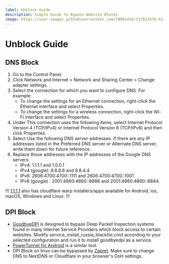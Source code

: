 ```yaml
---
label: Unblock Guide
description: Simple Guide to Bypass Website Blocks
image: https://user-images.githubusercontent.com/78981416/217623478-91268767-ba25-4498-9755-bc0eeca97033.gif
---
```


# Unblock Guide

## DNS Block

1. Go to the Control Panel.
2. Click Network and Internet > Network and Sharing Center > Change adapter settings. 
3. Select the connection for which you want to configure DNS. For example:
	- To change the settings for an Ethernet connection, right-click the Ethernet interface and select Properties.
	- To change the settings for a wireless connection, right-click the Wi-Fi interface and select Properties.
4. Under This connection uses the following items, select Internet Protocol Version 4 (TCP/IPv4) or Internet Protocol Version 6 (TCP/IPv6) and then click Properties.
5. Select Use the following DNS server addresses. If there are any IP addresses listed in the Preferred DNS server or Alternate DNS server, write them down for future reference.
6. Replace those addresses with the IP addresses of the Google DNS servers:
	- IPv4: 1.1.1.1 and 1.0.0.1
	- IPv4 (google): 8.8.8.8 and 8.8.4.4
	- IPv6: 2606:4700:4700::1111 and 2606:4700:4700::1001
	- IPv6 (google) : 2001:4860:4860::8888 and 2001:4860:4860::8844.

!!!
[1.1.1.1](https://1.1.1.1/) also has cloudflare warp installers/apps available for Android, ios, macOS, Windows and Linux.
!!!


## DPI Block

- [GoodbyeDPI](https://github.com/ValdikSS/GoodbyeDPI) is designed to bypass Deep Packet Inspection systems found in many Internet Service Providers which block access to certain websites. Modify service_install_russia_blacklist.cmd according to your selected configuration and run it to install goodbyedpi as a service.
- [PowerTunnel for Android](https://github.com/krlvm/PowerTunnel-Android) is a similar tool.
- DPI Block on linux can be bypassed by [Zapret](https://github.com/bol-van/zapret). Make sure to change DNS to NextDNS or Cloudflare in your browser's DoH settings.

